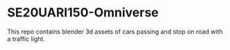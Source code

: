 # SE20UARI150-Omniverse

This repo contains blender 3d assets of cars passing and stop on road with a traffic light.

